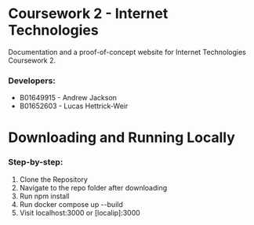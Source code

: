 # Coursework 2 - Internet Technologies
Documentation and a proof-of-concept website for Internet Technologies Coursework 2.

### Developers:
 - B01649915 - Andrew Jackson 
 - B01652603 - Lucas Hettrick-Weir

 
# Downloading and Running Locally

### Step-by-step:
1. Clone the Repository
2. Navigate to the repo folder after downloading
3. Run npm install
4. Run docker compose up --build
5. Visit localhost:3000 or [localip]:3000

